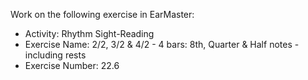Work on the following exercise in EarMaster:
- Activity: Rhythm Sight-Reading
- Exercise Name: 2/2, 3/2 & 4/2 - 4 bars: 8th, Quarter & Half notes - including rests
- Exercise Number: 22.6
